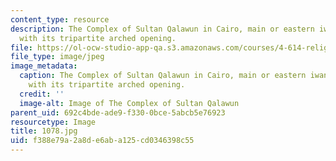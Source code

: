 ```yaml
---
content_type: resource
description: The Complex of Sultan Qalawun in Cairo, main or eastern iwan in the madrasa
  with its tripartite arched opening.
file: https://ol-ocw-studio-app-qa.s3.amazonaws.com/courses/4-614-religious-architecture-and-islamic-cultures-fall-2002/f388e79a2a8de6aba125cd0346398c55_1078.jpg
file_type: image/jpeg
image_metadata:
  caption: The Complex of Sultan Qalawun in Cairo, main or eastern iwan in the madrasa
    with its tripartite arched opening.
  credit: ''
  image-alt: Image of The Complex of Sultan Qalawun
parent_uid: 692c4bde-ade9-f330-0bce-5abcb5e76923
resourcetype: Image
title: 1078.jpg
uid: f388e79a-2a8d-e6ab-a125-cd0346398c55
---
```


